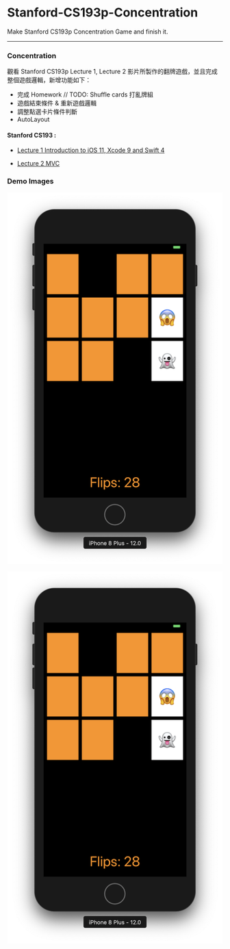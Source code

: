 # Stanford-CS193p-Concentration
Make Stanford CS193p Concentration Game and finish it.

---

### Concentration



觀看 Stanford CS193p Lecture 1, Lecture 2 影片所製作的翻牌遊戲，並且完成整個遊戲邏輯，新增功能如下：



* 完成 Homework // TODO:  Shuffle cards 打亂牌組 
* 遊戲結束條件 & 重新遊戲邏輯
* 調整點選卡片條件判斷
* AutoLayout



#### Stanford CS193 :

* [Lecture 1 Introduction to iOS 11, Xcode 9 and Swift 4](https://www.youtube.com/watch?v=z9IXfYHhKYI&t=1s)

* [Lecture 2 MVC](https://www.youtube.com/watch?v=4iGdu4IWMFc)



### Demo Images



![image](https://github.com/JeremyXue77/Stanford-CS193p-Concentration/blob/master/Demo%20images/Concentration%20Playing.png)



![image](https://github.com/JeremyXue77/Stanford-CS193p-Concentration/blob/master/Demo%20images/Concentration%20Playing.png)



